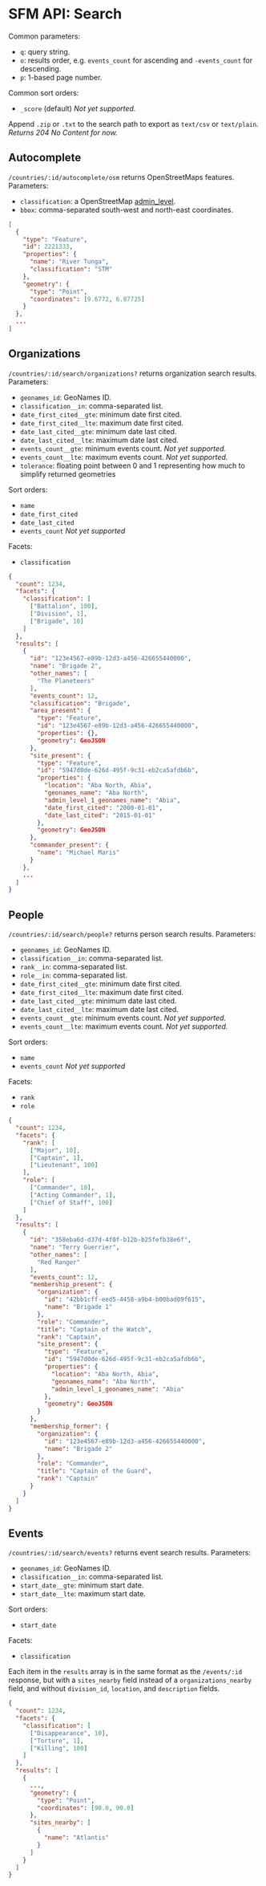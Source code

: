 # SFM API: Search

Common parameters:

* `q`: query string.
* `o`: results order, e.g. `events_count` for ascending and `-events_count` for descending.
* `p`: 1-based page number.

Common sort orders:

* `_score` (default) *Not yet supported.*

Append `.zip` or `.txt` to the search path to export as `text/csv` or `text/plain`. *Returns 204 No Content for now.*

## Autocomplete

`/countries/:id/autocomplete/osm` returns OpenStreetMaps features. Parameters:

* `classification`: a OpenStreetMap [admin_level](http://wiki.openstreetmap.org/wiki/Tag:boundary%3Dadministrative#admin_level).
* `bbox`: comma-separated south-west and north-east coordinates.

```json
[
  {
    "type": "Feature",
    "id": 2221333,
    "properties": {
      "name": "River Tunga",
      "classification": "STM"
    },
    "geometry": {
      "type": "Point",
      "coordinates": [9.6772, 6.87725]
    }
  },
  ...
]
```

## Organizations

`/countries/:id/search/organizations?` returns organization search results. Parameters:

* `geonames_id`: GeoNames ID.
* `classification__in`: comma-separated list.
* `date_first_cited__gte`: minimum date first cited.
* `date_first_cited__lte`: maximum date first cited.
* `date_last_cited__gte`: minimum date last cited.
* `date_last_cited__lte`: maximum date last cited.
* `events_count__gte`: minimum events count. *Not yet supported.*
* `events_count__lte`: maximum events count. *Not yet supported.*
* `tolerance`: floating point between 0 and 1 representing how much to simplify returned geometries

Sort orders:

* `name`
* `date_first_cited`
* `date_last_cited`
* `events_count` *Not yet supported*

Facets:

* `classification`

```json
{
  "count": 1234,
  "facets": {
    "classification": [
      ["Battalion", 100],
      ["Division", 1],
      ["Brigade", 10]
    ]
  },
  "results": [
    {
      "id": "123e4567-e89b-12d3-a456-426655440000",
      "name": "Brigade 2",
      "other_names": [
        "The Planeteers"
      ],
      "events_count": 12,
      "classification": "Brigade",
      "area_present": {
        "type": "Feature",
        "id": "123e4567-e89b-12d3-a456-426655440000",
        "properties": {},
        "geometry": GeoJSON
      },
      "site_present": {
        "type": "Feature",
        "id": "5947d0de-626d-495f-9c31-eb2ca5afdb6b",
        "properties": {
          "location": "Aba North, Abia",
          "geonames_name": "Aba North",
          "admin_level_1_geonames_name": "Abia",
          "date_first_cited": "2000-01-01",
          "date_last_cited": "2015-01-01"
        },
        "geometry": GeoJSON
      },
      "commander_present": {
        "name": "Michael Maris"
      }
    },
    ...
  ]
}
```

## People

`/countries/:id/search/people?` returns person search results. Parameters:

* `geonames_id`: GeoNames ID.
* `classification__in`: comma-separated list.
* `rank__in`: comma-separated list.
* `role__in`: comma-separated list.
* `date_first_cited__gte`: minimum date first cited.
* `date_first_cited__lte`: maximum date first cited.
* `date_last_cited__gte`: minimum date last cited.
* `date_last_cited__lte`: maximum date last cited.
* `events_count__gte`: minimum events count. *Not yet supported.*
* `events_count__lte`: maximum events count. *Not yet supported.*

Sort orders:

* `name`
* `events_count` *Not yet supported*

Facets:

* `rank`
* `role`

```json
{
  "count": 1234,
  "facets": {
    "rank": [
      ["Major", 10],
      ["Captain", 1],
      ["Lieutenant", 100]
    ],
    "role": [
      ["Commander", 10],
      ["Acting Commander", 1],
      ["Chief of Staff", 100]
    ]
  },
  "results": [
    {
      "id": "358eba6d-d37d-4f0f-b12b-b25fefb38e6f",
      "name": "Terry Guerrier",
      "other_names": [
        "Red Ranger"
      ],
      "events_count": 12,
      "membership_present": {
        "organization": {
          "id": "42bb1cff-eed5-4458-a9b4-b00bad09f615",
          "name": "Brigade 1"
        },
        "role": "Commander",
        "title": "Captain of the Watch",
        "rank": "Captain",
        "site_present": {
          "type": "Feature",
          "id": "5947d0de-626d-495f-9c31-eb2ca5afdb6b",
          "properties": {
            "location": "Aba North, Abia",
            "geonames_name": "Aba North",
            "admin_level_1_geonames_name": "Abia"
          },
          "geometry": GeoJSON
        }
      },
      "membership_former": {
        "organization": {
          "id": "123e4567-e89b-12d3-a456-426655440000",
          "name": "Brigade 2"
        },
        "role": "Commander",
        "title": "Captain of the Guard",
        "rank": "Captain"
      }
    }
  ]
}
```

## Events

`/countries/:id/search/events?` returns event search results. Parameters:

* `geonames_id`: GeoNames ID.
* `classification__in`: comma-separated list.
* `start_date__gte`: minimum start date.
* `start_date__lte`: maximum start date.

Sort orders:

* `start_date`

Facets:

* `classification`

Each item in the `results` array is in the same format as the `/events/:id` response, but with a `sites_nearby` field instead of a `organizations_nearby` field, and without `division_id`, `location`, and `description` fields.

```json
{
  "count": 1234,
  "facets": {
    "classification": [
      ["Disappearance", 10],
      ["Torture", 1],
      ["Killing", 100]
    ]
  },
  "results": [
    {
      ...,
      "geometry": {
        "type": "Point",
        "coordinates": [90.0, 90.0]
      },
      "sites_nearby": [
        {
          "name": "Atlantis"
        }
      ]
    }
  ]
}
```
